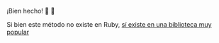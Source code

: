 ¡Bien hecho! :clap: :clap:

Si bien este método no existe en Ruby, [sí existe en una biblioteca muy popular](http://api.rubyonrails.org/classes/ActiveSupport/Inflector.html#method-i-constantize)
